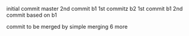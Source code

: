 initial commit
master 2nd commit
b1 1st commitz
b2 1st commit b1 2nd commit based on b1

commit to be merged by simple merging 6 more